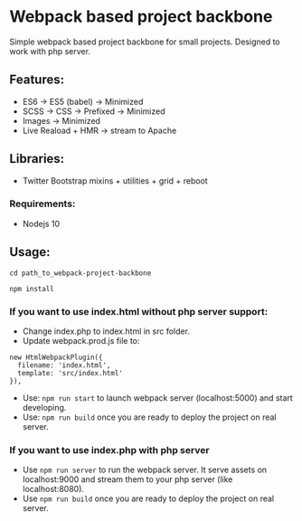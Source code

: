 # Webpack based project backbone
Simple webpack based project backbone for small projects.
Designed to work with php server.

## Features:
* ES6 -> ES5 (babel) -> Minimized
* SCSS -> CSS -> Prefixed -> Minimized
* Images -> Minimized
* Live Reaload + HMR -> stream to Apache

## Libraries:
* Twitter Bootstrap mixins + utilities + grid + reboot

### Requirements:
* Nodejs 10

## Usage:
```
cd path_to_webpack-project-backbone
```
```
npm install
```

### If you want to use index.html without php server support:
* Change index.php to index.html in src folder.
* Update webpack.prod.js file to:
```
new HtmlWebpackPlugin({
  filename: 'index.html',
  template: 'src/index.html'
}),
```
* Use: ```npm run start``` to launch webpack server (localhost:5000) and start developing.
* Use: ```npm run build``` once you are ready to deploy the project on real server.

### If you want to use index.php with php server
* Use ```npm run server``` to run the webpack server. It serve assets on localhost:9000 and stream them to your php server (like localhost:8080).
* Use ```npm run build``` once you are ready to deploy the project on real server.
